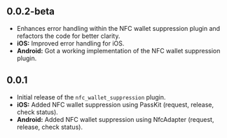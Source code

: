## 0.0.2-beta

*   Enhances error handling within the NFC wallet suppression plugin and refactors the code for better clarity.
*   **iOS:** Improved error handling for iOS.
*   **Android:** Got a working implementation of the NFC wallet suppression plugin.

## 0.0.1

*   Initial release of the `nfc_wallet_suppression` plugin.
*   **iOS:** Added NFC wallet suppression using PassKit (request, release, check status).
*   **Android:** Added NFC wallet suppression using NfcAdapter (request, release, check status).